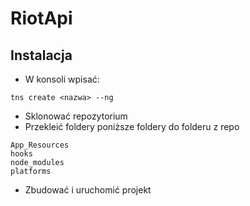 # RiotApi

## Instalacja

* W konsoli wpisać:
```
tns create <nazwa> --ng
```
* Sklonować repozytorium
* Przekleić foldery poniższe foldery do folderu z repo
```
App_Resources
hooks
node_modules
platforms
```
* Zbudować i uruchomić projekt
